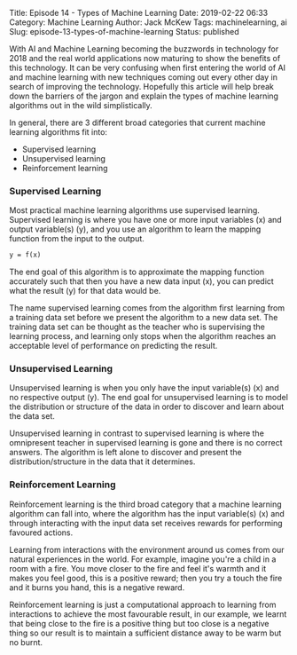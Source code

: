 Title: Episode 14 - Types of Machine Learning
Date: 2019-02-22 06:33
Category: Machine Learning
Author: Jack McKew
Tags: machinelearning, ai
Slug: episode-13-types-of-machine-learning
Status: published

With AI and Machine Learning becoming the buzzwords in technology for 2018 and the real world applications now maturing to show the benefits of this technology. It can be very confusing when first entering the world of AI and machine learning with new techniques coming out every other day in search of improving the technology. Hopefully this article will help break down the barriers of the jargon and explain the types of machine learning algorithms out in the wild simplistically.

In general, there are 3 different broad categories that current machine learning algorithms fit into:

-   Supervised learning
-   Unsupervised learning
-   Reinforcement learning

### Supervised Learning

Most practical machine learning algorithms use supervised learning. Supervised learning is where you have one or more input variables (x) and output variable(s) (y), and you use an algorithm to learn the mapping function from the input to the output.

``` latex
y = f(x)
```

The end goal of this algorithm is to approximate the mapping function accurately such that then you have a new data input (x), you can predict what the result (y) for that data would be.

The name supervised learning comes from the algorithm first learning from a training data set before we present the algorithm to a new data set. The training data set can be thought as the teacher who is supervising the learning process, and learning only stops when the algorithm reaches an acceptable level of performance on predicting the result.

### Unsupervised Learning

Unsupervised learning is when you only have the input variable(s) (x) and no respective output (y). The end goal for unsupervised learning is to model the distribution or structure of the data in order to discover and learn about the data set.

Unsupervised learning in contrast to supervised learning is where the omnipresent teacher in supervised learning is gone and there is no correct answers. The algorithm is left alone to discover and present the distribution/structure in the data that it determines.

### Reinforcement Learning

Reinforcement learning is the third broad category that a machine learning algorithm can fall into, where the algorithm has the input variable(s) (x) and through interacting with the input data set receives rewards for performing favoured actions.

Learning from interactions with the environment around us comes from our natural experiences in the world. For example, imagine you're a child in a room with a fire. You move closer to the fire and feel it's warmth and it makes you feel good, this is a positive reward; then you try a touch the fire and it burns you hand, this is a negative reward.

Reinforcement learning is just a computational approach to learning from interactions to achieve the most favourable result, in our example, we learnt that being close to the fire is a positive thing but too close is a negative thing so our result is to maintain a sufficient distance away to be warm but no burnt.
